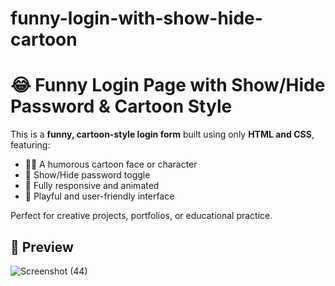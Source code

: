 # funny-login-with-show-hide-cartoon

# 😂 Funny Login Page with Show/Hide Password & Cartoon Style

This is a **funny, cartoon-style login form** built using only **HTML and CSS**, featuring:

- 🧑‍🎤 A humorous cartoon face or character
- 🙈 Show/Hide password toggle
- 🎨 Fully responsive and animated
- 🤩 Playful and user-friendly interface

Perfect for creative projects, portfolios, or educational practice.
## 📸 Preview

![Screenshot (44)](https://github.com/user-attachments/assets/c657a15d-37f3-4c13-9575-81fea250719d)




